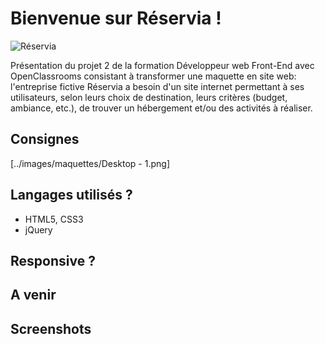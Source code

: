 # Bienvenue sur Réservia !

![Réservia](../images/reservia.svg)

Présentation du projet 2 de la formation Développeur web Front-End avec OpenClassrooms consistant  à transformer une maquette en site web: l'entreprise fictive Réservia a besoin d'un site internet permettant à ses utilisateurs, selon leurs choix de destination, leurs critères (budget, ambiance, etc.), de trouver un hébergement et/ou des activités à réaliser. 

## Consignes
[../images/maquettes/Desktop - 1.png]

## Langages utilisés ?

+ HTML5, CSS3
+ jQuery

## Responsive ?



## A venir


## Screenshots 


